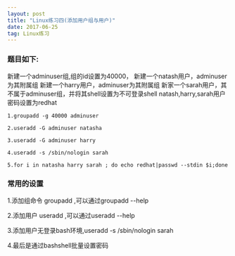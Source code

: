 ```yaml
---
layout: post
title: "Linux练习四(添加用户组与用户)"
date: 2017-06-25   
tag: Linux练习 
---
```


### 题目如下:
新建一个adminuser组,组的id设置为40000，
新建一个natash用户，adminuser为其附属组
新建一个harry用户，adminuser为其附属组
新家一个sarah用户，其不属于adminuser组，并将其shell设置为不可登录shell
natash,harry,sarah用户密码设置为redhat

```shell
1.groupadd -g 40000 adminuser

2.useradd -G adminuser natasha

3.useradd -G adminuser harry

4.useradd -s /sbin/nologin sarah

5.for i in natasha harry sarah ; do echo redhat|passwd --stdin $i;done

```

### 常用的设置

1.添加组命令 groupadd ,可以通过groupadd --help

2.添加用户 useradd ,可以通过useradd --help

3.添加用户无登录bash环境,useradd -s /sbin/nologin sarah

4.最后是通过bashshell批量设置密码
